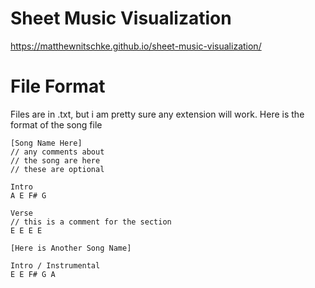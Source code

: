 # Sheet Music Visualization

https://matthewnitschke.github.io/sheet-music-visualization/

# File Format
Files are in .txt, but i am pretty sure any extension will work. Here is the format of the song file

```
[Song Name Here]
// any comments about
// the song are here
// these are optional

Intro
A E F# G

Verse
// this is a comment for the section
E E E E

[Here is Another Song Name]

Intro / Instrumental
E E F# G A
```
